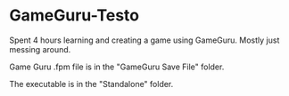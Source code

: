 # GameGuru-Testo
 Spent 4 hours learning and creating a game using GameGuru. Mostly just messing around. 

Game Guru .fpm file is in the "GameGuru Save File" folder.

The executable is in the "Standalone" folder.
